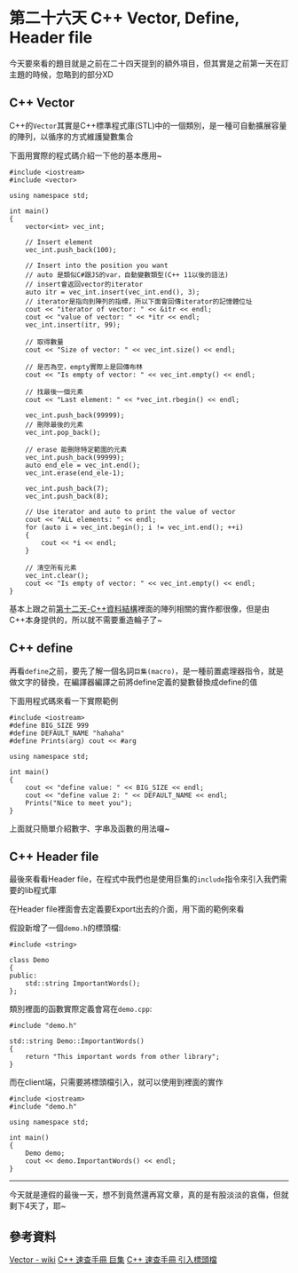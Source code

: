 # 第二十六天 C++ Vector, Define, Header file

今天要來看的題目就是之前在二十四天提到的額外項目，但其實是之前第一天在訂主題的時候，忽略到的部分XD

## C++ Vector

C++的`Vector`其實是C++標準程式庫(STL)中的一個類別，是一種可自動擴展容量的陣列，以循序的方式維護變數集合

下面用實際的程式碼介紹一下他的基本應用~

```
#include <iostream>
#include <vector>

using namespace std;

int main()
{
    vector<int> vec_int;

    // Insert element
    vec_int.push_back(100);

    // Insert into the position you want
    // auto 是類似C#跟JS的var，自動變數類型(C++ 11以後的語法)
    // insert會返回vector的iterator
    auto itr = vec_int.insert(vec_int.end(), 3);
    // iterator是指向到陣列的指標，所以下面會回傳iterator的記憶體位址
    cout << "iterator of vector: " << &itr << endl;
    cout << "value of vector: " << *itr << endl;
    vec_int.insert(itr, 99);
    
    // 取得數量
    cout << "Size of vector: " << vec_int.size() << endl;

    // 是否為空，empty實際上是回傳布林
    cout << "Is empty of vector: " << vec_int.empty() << endl;

    // 找最後一個元素
    cout << "Last element: " << *vec_int.rbegin() << endl;

    vec_int.push_back(99999);
    // 刪除最後的元素
    vec_int.pop_back();

    // erase 能刪除特定範圍的元素
    vec_int.push_back(99999);
    auto end_ele = vec_int.end();
    vec_int.erase(end_ele-1);

    vec_int.push_back(7);
    vec_int.push_back(8);
    
    // Use iterator and auto to print the value of vector
    cout << "ALL elements: " << endl;
    for (auto i = vec_int.begin(); i != vec_int.end(); ++i)
    {
        cout << *i << endl;
    }    

    // 清空所有元素
    vec_int.clear();
    cout << "Is empty of vector: " << vec_int.empty() << endl;
}
```

基本上跟之前[第十二天-C++資料結構](https://ithelp.ithome.com.tw/articles/10298002)裡面的陣列相關的實作都很像，但是由C++本身提供的，所以就不需要重造輪子了~

## C++ define

再看`define`之前，要先了解一個名詞`巨集(macro)`，是一種前置處理器指令，就是做文字的替換，在編譯器編譯之前將define定義的變數替換成define的值

下面用程式碼來看一下實際範例

```
#include <iostream>
#define BIG_SIZE 999
#define DEFAULT_NAME "hahaha"
#define Prints(arg) cout << #arg

using namespace std;

int main()
{
	cout << "define value: " << BIG_SIZE << endl;
	cout << "define value 2: " << DEFAULT_NAME << endl;
	Prints("Nice to meet you");
}
```

上面就只簡單介紹數字、字串及函數的用法囉~

## C++ Header file

最後來看看Header file，在程式中我們也是使用巨集的`include`指令來引入我們需要的lib程式庫

在Header file裡面會去定義要Export出去的介面，用下面的範例來看

假設新增了一個`demo.h`的標頭檔:

```
#include <string>

class Demo
{
public:
	std::string ImportantWords();
};
```

類別裡面的函數實際定義會寫在`demo.cpp`:

```
#include "demo.h"

std::string Demo::ImportantWords()
{
    return "This important words from other library";
}
```

而在client端，只需要將標頭檔引入，就可以使用到裡面的實作

```
#include <iostream>
#include "demo.h"

using namespace std;

int main()
{
	Demo demo;
	cout << demo.ImportantWords() << endl;
}
```

---

今天就是連假的最後一天，想不到竟然還再寫文章，真的是有股淡淡的哀傷，但就剩下4天了，耶~

## 參考資料

[Vector - wiki](https://zh.wikipedia.org/zh-tw/Vector_(STL))
[C++ 速查手冊 巨集](http://kaiching.org/pydoing/cpp/cpp-macro.html)
[C++ 速查手冊 引入標頭檔](http://kaiching.org/pydoing/cpp/cpp-include.html)
